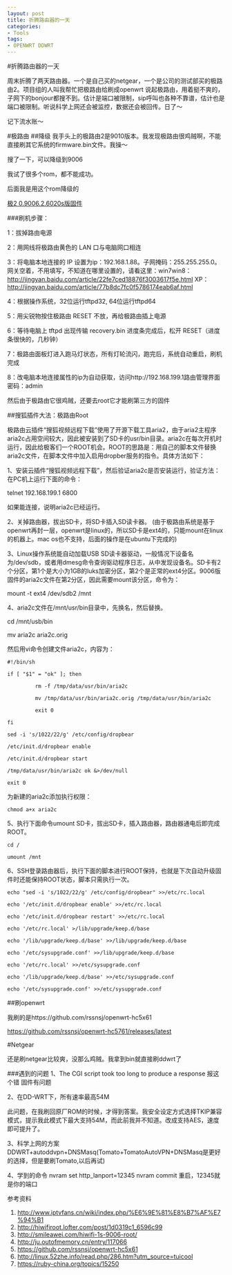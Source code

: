 ```yaml
---
layout: post
title: 折腾路由器的一天
categories:
- Tools
tags:
- OPENWRT DDWRT
---
```



#折腾路由器的一天

周末折腾了两天路由器。一个是自己买的netgear，一个是公司的测试部买的极路由2。项目组的人叫我帮忙把极路由给刷成openwrt
说起极路由，用着挺不爽的，子网下的bonjour都搜不到。估计是端口被限制，sip呼叫也各种不靠谱，估计也是端口被限制。听说科学上网还会被监控，数据还会被回传。日了～

记下流水账～ 

#极路由
##降级 
我手头上的极路由2是9010版本。我发现极路由很鸡贼啊，不能直接刷其它系统的firmware.bin文件。我操～

搜了一下，可以降级到9006

我试了很多个rom，都不能成功。

后面我是用这个rom降级的


[极2	0.9006.2.6020s版固件](http://ur.ikcd.net/HC5761-sysupgrade-20140911-3d5f030b.bin)
	 


###刷机步骤：

1：拔掉路由电源

2：用网线将极路由黄色的 LAN 口与电脑网口相连

3：将电脑本地连接的 IP 设置为ip：192.168.1.88。子网掩码：255.255.255.0。网关空着，不用填写，不知道在哪里设置的，请看这里：win7win8：http://jingyan.baidu.com/article/22fe7ced18876f3003617f5e.html  XP：http://jingyan.baidu.com/article/77b8dc7fc0f5786174eab6af.html

4：根据操作系统，32位运行tftpd32, 64位运行tftpd64

5：用尖锐物按住极路由 RESET 不放，再给极路由插上电源

6：等待电脑上 tftpd 出现传输 recovery.bin 进度条完成后，松开 RESET（进度条很快的，几秒钟）

7：极路由面板灯进入跑马灯状态，所有灯轮流闪，跑完后，系统自动重启，刷机完成

8：改电脑本地连接属性的ip为自动获取，访问http://192.168.199.1路由管理界面 密码：admin


然后由于极路由它很鸡贼，还要去root它才能刷第三方的固件

##搜狐插件大法：极路由Root

极路由云插件“搜狐视频远程下载”使用了开源下载工具aria2，由于aria2主程序aria2c占用空间较大，因此被安装到了SD卡的usr/bin目录。aria2c在每次开机时运行，因此给极客们一个ROOT机会。ROOT的思路是：用自己的脚本文件替换aria2c文件，在脚本文件中加入启用dropber服务的指令。具体方法如下：

1、安装云插件“搜狐视频远程下载”，然后验证aria2c是否安装运行，验证方法：在PC机上运行下面的命令：

telnet 192.168.199.1 6800

如果能连接，说明aria2c已经运行。

2、关掉路由器，拔出SD卡，将SD卡插入SD读卡器。
(由于极路由系统是基于openwrt再封一层，openwrt是linux的，所以SD卡是ext4的，只能mount在linux的机器上。mac os也不支持，后面的操作是在ubuntu下完成的)

3、Linux操作系统能自动加载USB SD读卡器驱动，一般情况下设备名为/dev/sdb，或者用dmesg命令查询驱动程序日志，从中发现设备名。SD卡有2个分区，第1个是大小为1GB的luks加密分区，第2个是正常的ext4分区。9006版固件的aria2c文件在第2分区，因此需要mount该分区，命令为：

mount -t ext4 /dev/sdb2 /mnt

4、aria2c文件在/mnt/usr/bin目录中，先换名，然后替换。

cd /mnt/usb/bin

mv aria2c aria2c.orig

然后用vi命令创建文件aria2c，内容为：

	#!/bin/sh
	
	if [ "$1" = "ok" ]; then
	
	         rm -f /tmp/data/usr/bin/aria2c 
	
	         mv /tmp/data/usr/bin/aria2c.orig /tmp/data/usr/bin/aria2c 
	
	         exit 0
	
	fi
	
	sed -i 's/1022/22/g' /etc/config/dropbear 
	
	/etc/init.d/dropbear enable
	
	/etc/init.d/dropbear start
	
	/tmp/data/usr/bin/aria2c ok &>/dev/null 
	
	exit 0
	
	

为新建的aria2c添加执行权限：

	chmod a+x aria2c

5、执行下面命令umount SD卡，拔出SD卡，插入路由器，路由器通电后即完成ROOT。

	cd / 
	
	umount /mnt

6、SSH登录路由器后，执行下面的脚本进行ROOT保持，也就是下次自动升级固件时还能保持ROOT状态，脚本只需执行一次。

	echo "sed -i 's/1022/22/g' /etc/config/dropbear" >>/etc/rc.local 
	
	echo '/etc/init.d/dropbear enable' >>/etc/rc.local
	
	echo '/etc/init.d/dropbear restart' >>/etc/rc.local
	
	echo '/etc/rc.local' >/lib/upgrade/keep.d/base 
	
	echo '/lib/upgrade/keep.d/base' >>/lib/upgrade/keep.d/base 
	
	echo '/etc/sysupgrade.conf' >>/lib/upgrade/keep.d/base 
	
	echo '/etc/rc.local' >>/etc/sysupgrade.conf 
	
	echo '/lib/upgrade/keep.d/base' >>/etc/sysupgrade.conf 
	
	echo '/etc/sysupgrade.conf' >>/etc/sysupgrade.conf


##刷openwrt

我刷的是https://github.com/rssnsj/openwrt-hc5x61

https://github.com/rssnsj/openwrt-hc5761/releases/latest

#Netgear

还是刷netgear比较爽，没那么鸡贼。我拿到bin就直接刷ddwrt了

###遇到的问题
1、The CGI script took too long to produce a response 报这个错
固件有问题

2、在DD-WRT下，所有速率最高54M

此问题，在我刷回原厂ROM的时候，才得到答案。我安全设定方式选择TKIP兼容模式，提示我此模式下最大支持54M，而此前我并不知道。改成支持AES，速度即可提升了。

3、科学上网的方案
DDWRT+autoddvpn+DNSMasq(Tomato+TomatoAutoVPN+DNSMasq是更好的选择，但是要刷Tomato,以后再试)

4、学到的命令
nvram set http_lanport=12345
nvram commit
重启，12345就是你的端口



参考资料

1. http://www.iptvfans.cn/wiki/index.php/%E6%9E%81%E8%B7%AF%E7%94%B1
2. http://hiwifiroot.lofter.com/post/1d0319c1_6596c99
3. http://smileawei.com/hiwifi-1s-9006-root/
4. http://ju.outofmemory.cn/entry/117066
5. https://github.com/rssnsj/openwrt-hc5x61
6. http://linux.52zhe.info/read.php/286.htm?utm_source=tuicool
7. https://ruby-china.org/topics/15250

